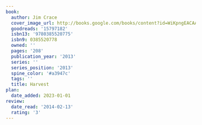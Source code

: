 ```yaml
---
book:
  author: Jim Crace
  cover_image_url: http://books.google.com/books/content?id=WiKpngEACAAJ&printsec=frontcover&img=1&zoom=1&source=gbs_api
  goodreads: '15797182'
  isbn13: '9780385520775'
  isbn9: 0385520778
  owned: ''
  pages: '208'
  publication_year: '2013'
  series: ''
  series_position: '2013'
  spine_color: '#a3947c'
  tags: ''
  title: Harvest
plan:
  date_added: 2023-01-01
review:
  date_read: '2014-02-13'
  rating: '3'
---
```

